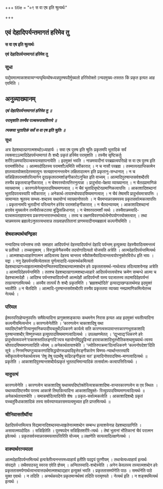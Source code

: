 +++
title = "०९ स वा एष इति श्रुत्यर्थः"

+++


## एवं देहादिपर्यन्तमागतं हरिमेव तु

**स वा एष इति श्रुत्यर्थः**

**एवं देहादिपर्यन्तमागतं हरिमेव तु**

### **सुधा**

यद्येवमात्माकाशवाय्वग्न्यप्पृथिव्योषध्यन्नपुरुषपदैर्मुख्यतो हरिरेवोक्तो ऽन्यदमुख्य-तस्ततः किं प्रकृत इत्यत आह एवमिति ।

## **अनुव्याख्यानम्**

***एवं देहादिपर्यन्तमागतं हरिमेव तु ॥***

***परामृशति तस्यैव पञ्चरूपत्ववित्तये ॥***

***त्यक्त्वा भूतादिकं सर्वं स वा एष इति श्रुतिः ॥***

**सुधा**

अत्र देहशब्दात्प्रागात्मशब्दोऽध्याहार्यः । सवा एष पुरुष इति श्रुतिः प्रकृतमपि भूतादिकं सर्वं त्यक्त्वाऽऽत्मादिदेहपर्यन्तमागतं तैः शब्दैः प्रकृतं हरिमेव परामृशति । तस्यैव सृष्टिकर्तुः शरीरेऽन्नमयादिपञ्चरूपत्वज्ञापनायेति । इदमुक्तं भवति । नान्नमयादीनां परब्रह्मत्वपरिग्रहे स वा एष पुरुष इति परामर्शविरोधः । आत्मपदोदितस्य परामर्शोऽयमिति स्वीकारात् । न च नासौ परब्रह्म । तस्मात्परप्राप्तिकामेन ज्ञातव्यतयोक्तादेतस्मात्पुनः सत्यज्ञानानन्तत्वेन लक्षितादात्मन इति प्रकृतानु-सन्धानात् । न च सन्निहितपरामर्शपरित्यागेन दूरप्रकृतपरामर्शाङ्गीकारोऽनुचित इति वाच्यम् । आत्मादिपुरुषान्तसर्वशब्दैरपि तस्यैव प्रकृतत्वाङ्गीकारात् । न चेश्वरस्योत्पत्तिरनुत्पन्ना । प्रादुर्भावा-पेक्षया व्याख्यानात् । न चैतदप्रामाणिकं व्याख्यानम् । कारणत्वेनेत्युपपादयिष्यमाणत्वात् । न चैवं भूतादिसृष्टेरप्रामाणिकत्वापत्तिः । आकाशादिशब्दानां भूतादिपरत्वस्यापि स्वीकारात् । अनेकार्थ-तायाश्चोपपादयिष्यमाणत्वात् । न चैवं तेषामपि प्रादुर्भावमात्रापत्तिः । सामान्यतः श्रुतस्य सम्भव-शब्दस्य यथायोग्यं व्याख्यानोपपत्तेः । न चैवमप्यन्नरसमयस्य प्रकृतसर्वात्मकत्वापत्तिः । प्रकृतानामपि भूतादीनां परित्यागेन हरेरेव परामर्शाङ्गीकारात् । न चैतदन्याय्यम् । आकाशादिशब्दानां हरावेव मुख्यत्वेन तस्यैवोत्कटतया बुद्धिसन्निधानात् । न चेश्वरपरामर्शो व्यर्थः । तस्यैवान्नमयादि-पञ्चरूपताज्ञापनाय प्रकरणान्तरारम्भार्थत्वात् । तस्य च लक्षणविवरणार्थत्वेनोपयोगस्योक्तत्वात् । तथा चान्नमयस्य ब्रह्मत्वेऽनुपपत्त्यभावान्न तत्प्रवाहपतितानां प्राणमयादीनामब्रह्मत्वं कल्पनीयमिति ।

### **शेषवाक्यार्थचन्द्रिका**

नन्वादिश्च पर्यन्तश्च तयोः समाहार आदिपर्यन्तं देहस्यादिपर्यन्तं देहादि पर्यन्तम् इत्युक्त्या देहस्यैवादित्वमन्तत्वं च प्रतीयते । तच्चायुक्तम् । विरुद्धत्वेनैकस्यैव तदयोगादित्यतो योजयति अत्रेति । आत्मदेहादिपर्यन्तमित्यर्थः । आत्मशब्दाध्याहारेणात्मन आदित्वस्य देहस्य चान्तत्व स्यैवोक्त्यैवादित्वान्तत्वयोरनुक्तेरविरोध इति भावः । यद्वा । ननु देहपर्यन्तमित्येतावता पूर्णत्वादादि-पदमनर्थकमित्यतो देहशब्दात्प्रागध्याहृतात्मशब्देनान्वितस्यादिशब्दस्यात्मशब्देन हरेः प्रकृततासमर्थ-नार्थत्वान्न तदित्याशयेनाह अत्रेति ॥ आत्मादिदेहपर्यन्तमिति । ततश्च देहशब्दात्प्रागात्मशब्दाध्याहारे आदिपर्यन्तत्वयोश्च क्रमेण सम्बन्धे आत्मा च देहश्चात्मादेहौ । आदिश्च पर्यन्तश्चादिपर्यन्तौ आत्मदेहौ आदिपर्यन्तौ यस्य पदजातस्य तदामादिदेहपर्यन्तं तत्प्रत्यागतमित्यर्थः । अस्यैव तात्पर्यं तैः शब्दैः प्रकृतमिति । ‘ब्रह्मशब्दोदिते’ इत्याद्याखण्डलार्थमाह इदमुक्तं भवतीति ॥ न चैतदिति । आत्मादि-पुरुषान्तसर्वशब्दैरपि तस्यैव प्रकृततया व्याख्या नमप्रामाणिकमित्येतच्च नेत्यर्थः ।

### **परिमल**

ईश्वरपरिग्रहेप्यनुपपत्तिः समैवेत्यादिना प्रागुक्तशङ्कायाः कथमनेन निरास इत्यत आह इदमुक्तं भवतीत्यादिना कल्पनीयमित्यन्तेन ॥ कारणत्वेनेतीति । ‘कारणत्वेन चाकाशादिषु यथा व्यपदिष्टोक्ते’रित्यानुमानिकपादीयचतुर्थेऽधिकरणे कार्यत्वे सति कारणत्वरूपावान्तरकारणभूताकाशादि पुरुषान्तशब्दैर् विष्णुरुच्यत इत्युपपादयिष्यमाणत्वादित्यर्थः । उपलक्षणमेतत् । ‘द्युभ्वाद्य’धिकरणे हरेः प्रादुर्भावरूपजने‘राकाशस्तल्लिङ्गादि’त्यत्र महायोगविद्वद्रूढिभ्यां हरावाकाशादिभूतभौतिकशब्दमुख्यार्थ-त्वस्य चोपपादयिष्यमाणत्वादिति ध्येयम् ॥ अनेकार्थतायाश्चेति । ‘ज्योतिरुपक्रमा’दित्यधिकरणे ‘कल्पनोपदेशा’दिति सूत्रे ॥ निगमनिघण्टुव्याकरणादिसिद्धयोगरूढ्यादिवृत्तेरङ्गीकारेण विष्णव-न्यार्थान्तरस्यापि स्वीकृतत्वेनानेकार्थत्वस्य ‘तेषु तेषु पदार्थेषु रूढिरङ्गीकृता यत’ इत्यादिनोपपादयिष्य-माणत्वादित्यर्थः ॥ प्रकृतेति । आकाशादिपुरुषान्तशब्दैर्यत्प्रकृतं भूततदभिमान्यादिकं तत्सर्वात्म-कत्वापत्तिरित्यर्थः ।

### **यादुपत्यं**

कारणत्वेनेति । कारणत्वेन चाकाशादिषु यथाव्यपदिष्टोक्तेरित्यत्राकाशादिष्व-वान्तरकारणत्वेन स एव स्थितः । यथाव्यपदिष्टस्यैव परस्य आकाशे तिष्ठन्नित्यादिना आकाशादिषूक्ते- रित्युपपादयिष्यमाणत्वादित्यर्थः ॥ अनेकार्थतायाश्चेति । समाकर्षादित्यादिनेति शेषः ॥ प्रकृत-सर्वात्मकत्वेति । आकाशादिशब्दैः प्रकृतं यच्चतुर्विधाकाशादिकं तस्य सर्वस्याप्यन्नरसमयत्वमुच्यत इति प्राप्तमित्यर्थः ॥

### **श्रीनिवासतीर्थीया**

देहादिपर्यन्तमित्यत्र विद्यमानादिशब्दस्याध्याहृतेनात्मशब्देन सम्बन्ध इत्याशयेनाह देहशब्दात्प्रागिति । असावात्मपदोदितः । सन्निहितेति । पुरुषपदेन सन्निहितशरीरे-त्यर्थः । तेषां भूतानां भौतिकानां चैवं परात्मन इवेत्यर्थः । प्रकृतसर्वस्यान्नरसमयत्वापत्तिरिति योज्यम् ॥ लक्षणेति सत्यत्वादिलक्षणेत्यर्थः ।

### **वाक्यार्थरत्नमाला**

आत्मदेहादिपर्यन्तमित्यर्थ इत्यत्रेतीत्यनन्तरमध्याहार्य इतीति पदद्वयं पूरणीयम् । तथाचेत्यध्याहार्य इत्यर्थः संपद्यते । तथैवपाठस्तु स्वरस एवेति ज्ञेयम् । अन्वितस्यादि-शब्देस्येति । अनेन केवलस्य तस्यात्मशब्देन हरेः प्रकृततासमर्पणार्थत्वाभावात्तदर्थमात्मशब्दाद्यहार इत्युक्तं भवति । प्रकृततासमर्पणेति पाठः । समर्थनेति पाठे युक्त एवार्थः । न तदिति । अनर्थकपदेन प्रकृतमानर्थक्यं तदिति परामृश्यते । नेत्यर्थ इति । न शङ्क्यमित्यर्थ इत्यर्थः ।

